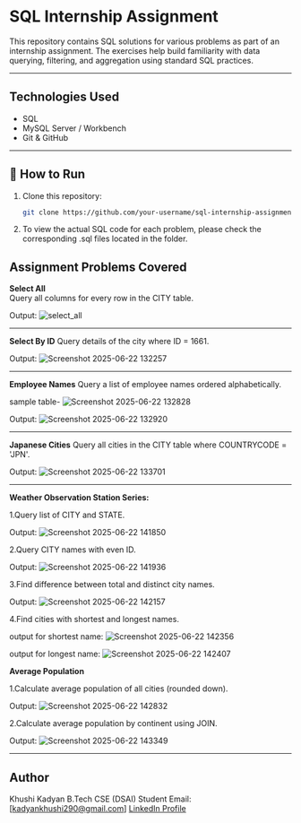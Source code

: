 # SQL Internship Assignment

This repository contains SQL solutions for various problems as part of an internship assignment. The exercises help build familiarity with data querying, filtering, and aggregation using standard SQL practices.

---

##  Technologies Used

- SQL
- MySQL Server / Workbench
- Git & GitHub

---

## 🚀 How to Run

1. Clone this repository:
   ```bash
   git clone https://github.com/your-username/sql-internship-assignment.git
   ```
2. To view the actual SQL code for each problem, please check the corresponding .sql files located in the folder.
##  Assignment Problems Covered
**Select All**  
Query all columns for every row in the CITY table.  

Output: 
![select_all](https://github.com/user-attachments/assets/e5f0e38a-0f13-4f10-b932-e2091d83ba1a)


---

**Select By ID**
Query details of the city where ID = 1661.

Output: 
![Screenshot 2025-06-22 132257](https://github.com/user-attachments/assets/88cb54d0-8bd6-40b1-bb41-e1ffef82fbe0)

---

**Employee Names**
Query a list of employee names ordered alphabetically.

sample table- 
![Screenshot 2025-06-22 132828](https://github.com/user-attachments/assets/e00a65c0-de4a-4957-b177-928ff6c90fe0)

Output:
![Screenshot 2025-06-22 132920](https://github.com/user-attachments/assets/a40373bb-c84b-4c98-9693-3872f833bc1d)

---

**Japanese Cities**
Query all cities in the CITY table where COUNTRYCODE = 'JPN'.

Output:
![Screenshot 2025-06-22 133701](https://github.com/user-attachments/assets/f5ba2630-74eb-413f-b301-00cb91996693)

---

**Weather Observation Station Series:**

1.Query list of CITY and STATE.

Output:
![Screenshot 2025-06-22 141850](https://github.com/user-attachments/assets/040aa787-7e2f-44fb-a83e-e81034ab1231)


2.Query CITY names with even ID.

Output:
![Screenshot 2025-06-22 141936](https://github.com/user-attachments/assets/2d0d2a1b-12e4-4597-aad6-c2f904547e65)


3.Find difference between total and distinct city names.

Output:
![Screenshot 2025-06-22 142157](https://github.com/user-attachments/assets/6d1e23e1-08b3-4ce4-ba1f-c272c43bf82d)


4.Find cities with shortest and longest names.

output for shortest name:
![Screenshot 2025-06-22 142356](https://github.com/user-attachments/assets/e9906b3f-6f75-4398-837d-22b5bd7020c6)

output for longest name:
![Screenshot 2025-06-22 142407](https://github.com/user-attachments/assets/da76ea0f-78e8-4dbd-8099-8e7d8092f692)


**Average Population**

1.Calculate average population of all cities (rounded down).

Output:
![Screenshot 2025-06-22 142832](https://github.com/user-attachments/assets/58087350-9981-49c2-a730-a172cf5d3eae)


2.Calculate average population by continent using JOIN.

Output:
![Screenshot 2025-06-22 143349](https://github.com/user-attachments/assets/417c9025-e83b-444e-b648-ed67ed448e01)

---

## Author
Khushi Kadyan
B.Tech CSE (DSAI) Student
Email: [kadyankhushi290@gmail.com]
[LinkedIn Profile](https://www.linkedin.com/in/khushi-kadyan-03s12a2004r/)
